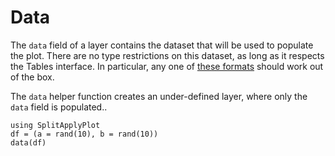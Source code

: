 # Data

The `data` field of a layer contains the dataset that will be used to populate the plot.
There are no type restrictions on this dataset, as long as it respects the Tables interface.
In particular, any one of [these formats](https://github.com/JuliaData/Tables.jl/blob/main/INTEGRATIONS.md)
should work out of the box.

The `data` helper function creates an under-defined layer, where only the `data` field is populated..

```@example
using SplitApplyPlot
df = (a = rand(10), b = rand(10))
data(df)
```